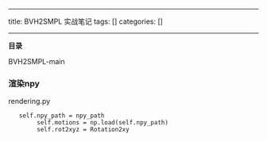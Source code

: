 
--- 
title:  BVH2SMPL 实战笔记 
tags: []
categories: [] 

---
**目录**











BVH2SMPL-main



### 渲染npy

rendering.py

```
   self.npy_path = npy_path
        self.motions = np.load(self.npy_path)
        self.rot2xyz = Rotation2xy
```
